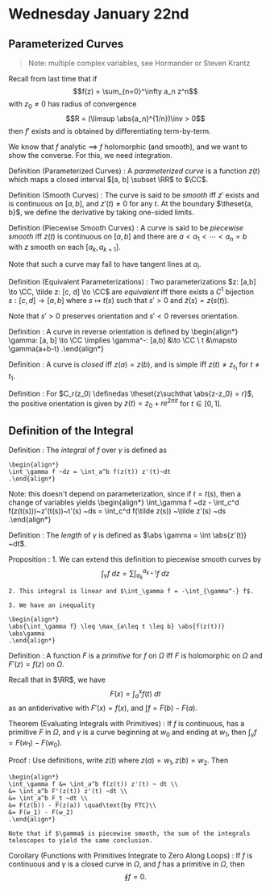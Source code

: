 # Wednesday January 22nd

## Parameterized Curves

> Note: multiple complex variables, see Hormander or Steven Krantz

Recall from last time that if $$f(z) = \sum_{n=0}^\infty a_n z^n$$ with $z_0 \neq 0$ has radius of convergence $$R = (\limsup \abs{a_n}^{1/n})\inv > 0$$ then
$f'$ exists and is obtained by differentiating term-by-term.

We know that $f$ analytic $\implies$ $f$ holomorphic (and smooth), and we want to show the converse.
For this, we need integration.

Definition (Parameterized Curves)
: 	A *parameterized curve* is a function $z(t)$ which maps a closed interval $[a, b] \subset \RR$ to $\CC$.

Definition (Smooth Curves)
: 	The curve is said to be *smooth* iff $z'$ exists and is continuous on $[a,b]$, and $z'(t) \neq 0$ for any $t$.
	At the boundary $\theset{a, b}$, we define the derivative by taking one-sided limits.

Definition (Piecewise Smooth Curves)
: 	A curve is said to be *piecewise smooth* iff $z(t)$ is continuous on $[a, b]$ and there are $a < a_1 < \cdots < a_n = b$ with $z$ smooth on each $[a_k, a_{k+1}]$.

Note that such a curve may fail to have tangent lines at $a_i$.

Definition (Equivalent Parameterizations)
: 	Two parameterizations $z: [a,b] \to \CC, \tilde z: [c, d] \to \CC$ are *equivalent* iff there exists a $C^1$ bijection $s: [c, d] \to [a, b]$ where $s \mapsto t(s)$ such that $s'>0$ and $\tilde z(s) = z(s(t))$.

Note that $s' > 0$ preserves orientation and $s'<0$ reverses orientation.

Definition
: A curve in reverse orientation is defined by
	\begin{align*}
	\gamma: [a, b] \to \CC \implies 
	\gamma^-: [a,b] &\to \CC \\ t &\mapsto \gamma(a+b-t)
	.\end{align*}

Definition
: 	A curve is *closed* iff $z(a) = z(b)$, and is simple iff $z(t) \neq z_{t_1}$ for $t\neq t_1$.

Definition
: 	For $C_r(z_0) \definedas \theset{z\suchthat \abs{z-z_0} = r}$, the positive orientation is given by $z(t) = z_0 + re^{2\pi i t}$ for $t\in [0, 1]$.

## Definition of the Integral

Definition
: 	The *integral* of $f$ over $\gamma$ is defined as

	\begin{align*}
	\int_\gamma f ~dz = \int_a^b f(z(t)) z'(t)~dt
	.\end{align*}

Note: this doesn't depend on parameterization, since if $t = t(s)$, then a change of variables yields
\begin{align*}
\int_\gamma f ~dz - \int_c^d f(z(t(s)))~z'(t(s))~t'(s) ~ds = \int_c^d f(\tilde z(s)) ~\tilde z'(s) ~ds
.\end{align*}

Definition
: 	The *length* of $\gamma$ is defined as $\abs \gamma = \int \abs{z'(t)} ~dt$.

Proposition
: 	1. We can extend this definition to piecewise smooth curves by 
	$$
	\int_\gamma f~dz = \sum \int_{a_k}^{a_{k+1}} f ~dz
	$$

	2. This integral is linear and $\int_\gamma f = -\int_{\gamma^-} f$.

	3. We have an inequality

	\begin{align*}
	\abs{\int_\gamma f} \leq \max_{a\leq t \leq b} \abs{f(z(t))} \abs\gamma
	.\end{align*}

Definition
: 	A function $F$ is a *primitive* for $f$ on $\Omega$ iff $F$ is holomorphic on $\Omega$ and $F'(z) = f(z)$ on $\Omega$.

Recall that in $\RR$, we have $$F(x) =\int_a^x f(t)~dt$$ as an antiderivative with $F'(x) = f(x)$, and $\int f = F(b) - F(a)$.

Theorem (Evaluating Integrals with Primitives)
: 	If $f$ is continuous, has a primitive $F$ in $\Omega$, and $\gamma$ is a curve beginning at $w_0$ and ending at $w_1$, then $\int_\gamma f = F(w_1) - F(w_0)$.

Proof
: 	Use definitions, write $z(t)$ where $z(a) = w_1, z(b) = w_2$.
	Then

	\begin{align*}
	\int_\gamma f &= \int_a^b f(z(t)) z'(t) ~ dt \\
	&= \int_a^b F'(z(t)) z'(t) ~dt \\
	&= \int_a^b F_t ~dt \\
	&= F(z(b)) - F(z(a)) \quad\text{by FTC}\\
	&= F(w_1) - F(w_2)
	.\end{align*}

	Note that if $\gamma$ is piecewise smooth, the sum of the integrals telescopes to yield the same conclusion.

Corollary (Functions with Primitives Integrate to Zero Along Loops)
: 	If $f$ is continuous and $\gamma$ is a closed curve in $\Omega$, and $f$ has a primitive in $\Omega$, then $$\oint f = 0.$$

